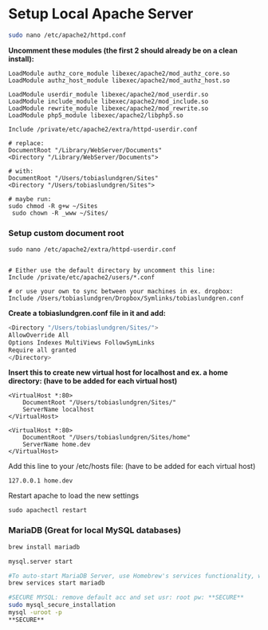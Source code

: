 # Setup Local Apache Server

```sh
sudo nano /etc/apache2/httpd.conf
```

**Uncomment these modules (the first 2 should already be on a clean install):**

```
LoadModule authz_core_module libexec/apache2/mod_authz_core.so
LoadModule authz_host_module libexec/apache2/mod_authz_host.so

LoadModule userdir_module libexec/apache2/mod_userdir.so
LoadModule include_module libexec/apache2/mod_include.so
LoadModule rewrite_module libexec/apache2/mod_rewrite.so
LoadModule php5_module libexec/apache2/libphp5.so

Include /private/etc/apache2/extra/httpd-userdir.conf

# replace:
DocumentRoot "/Library/WebServer/Documents"
<Directory "/Library/WebServer/Documents">

# with:
DocumentRoot "/Users/tobiaslundgren/Sites"
<Directory "/Users/tobiaslundgren/Sites">

# maybe run:
sudo chmod -R g+w ~/Sites
 sudo chown -R _www ~/Sites/

```

### Setup custom document root

```
sudo nano /etc/apache2/extra/httpd-userdir.conf


# Either use the default directory by uncomment this line:
Include /private/etc/apache2/users/*.conf

# or use your own to sync between your machines in ex. dropbox:
Include /Users/tobiaslundgren/Dropbox/Symlinks/tobiaslundgren.conf
```

**Create a tobiaslundgren.conf file in it and add:**

```sh
<Directory "/Users/tobiaslundgren/Sites/">
AllowOverride All
Options Indexes MultiViews FollowSymLinks
Require all granted
</Directory>

```

**Insert this to create new virtual host for localhost and ex. a home directory: (have to be added for each virtual host)**

```
<VirtualHost *:80>
    DocumentRoot "/Users/tobiaslundgren/Sites/"
    ServerName localhost
</VirtualHost>

<VirtualHost *:80>
    DocumentRoot "/Users/tobiaslundgren/Sites/home"
    ServerName home.dev
</VirtualHost>
```

Add this line to your /etc/hosts file: (have to be added for each virtual host)

```
127.0.0.1 home.dev
```

Restart apache to load the new settings

```
sudo apachectl restart
```

### MariaDB (Great for local MySQL databases)

```sh
brew install mariadb

mysql.server start

#To auto-start MariaDB Server, use Homebrew's services functionality, which integrates with macOS launchctl:
brew services start mariadb

#SECURE MYSQL: remove default acc and set usr: root pw: **SECURE**
sudo mysql_secure_installation
mysql -uroot -p
**SECURE**
```
